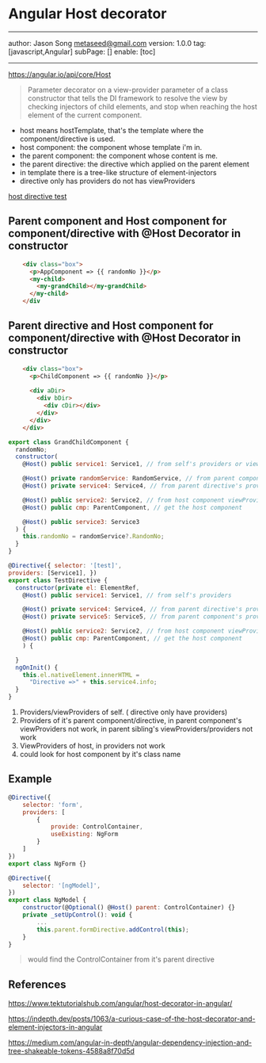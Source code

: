 # Angular Host decorator
---
author: Jason Song <metaseed@gmail.com>
version: 1.0.0
tag: [javascript,Angular]
subPage: []
enable: [toc]

---
https://angular.io/api/core/Host
> Parameter decorator on a view-provider parameter of a class constructor that tells the DI framework to resolve the view by checking injectors of child elements, and stop when reaching the host element of the current component.

* host means hostTemplate, that's the template where the component/directive is used.
* host component: the component whose template i'm in.
* the parent component: the component whose content is me.
* the parent directive: the directive which applied on the parent element
* in template there is a tree-like structure of element-injectors
* directive only has providers do not has viewProviders

[host directive test](https://stackblitz.com/edit/angular-ivy-aeuedh)

## Parent component and Host component for component/directive with @Host Decorator in constructor
```html
    <div class="box">
      <p>AppComponent => {{ randomNo }}</p>
      <my-child>
        <my-grandChild></my-grandChild>
      </my-child>
    </div

```

## Parent directive and Host component for component/directive with @Host Decorator in constructor
```html
    <div class="box">
      <p>ChildComponent => {{ randomNo }}</p>
 
      <div aDir>
        <div bDir>
          <div cDir></div>
        </div>
      </div>
    </div>
```
```js
export class GrandChildComponent {
  randomNo;
  constructor(
    @Host() public service1: Service1, // from self's providers or viewProviders

    @Host() private randomService: RandomService, // from parent component's providers, i'm the content of the child-component
    @Host() private service4: Service4, // from parent directive's providers

    @Host() public service2: Service2, // from host component viewProviders
    @Host() public cmp: ParentComponent, // get the host component

    @Host() public service3: Service3
  ) {
    this.randomNo = randomService?.RandomNo;
  }
}

@Directive({ selector: '[test]',
providers: [Service1], })
export class TestDirective {
  constructor(private el: ElementRef,
    @Host() public service1: Service1, // from self's providers

    @Host() private service4: Service4, // from parent directive's providers
    @Host() private service5: Service5, // from parent component's providers

    @Host() public service2: Service2, // from host component viewProviders
    @Host() public cmp: ParentComponent, // get the host component
    ) {

  }
  ngOnInit() {
    this.el.nativeElement.innerHTML =
      "Directive =>" + this.service4.info;
  }
}

```
1. Providers/viewProviders of self. ( directive only have providers)
1. Providers of it's parent component/directive, in parent component's viewProviders not work, in parent sibling's viewProviders/providers not work
1. ViewProviders of host, in providers not work
1. could look for host component by it's class name
## Example
```js
@Directive({
    selector: 'form',
    providers: [
        {
            provide: ControlContainer,
            useExisting: NgForm
        }
    ]
})
export class NgForm {}

@Directive({
    selector: '[ngModel]',
})
export class NgModel {
    constructor(@Optional() @Host() parent: ControlContainer) {}
    private _setUpControl(): void {
        ...
        this.parent.formDirective.addControl(this);
    }
}
```
> would find the ControlContainer from it's parent directive
## References

https://www.tektutorialshub.com/angular/host-decorator-in-angular/

https://indepth.dev/posts/1063/a-curious-case-of-the-host-decorator-and-element-injectors-in-angular

https://medium.com/angular-in-depth/angular-dependency-injection-and-tree-shakeable-tokens-4588a8f70d5d